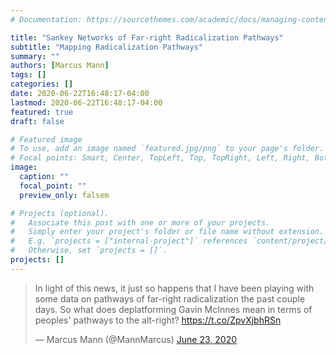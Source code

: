 ```yaml
---
# Documentation: https://sourcethemes.com/academic/docs/managing-content/

title: "Sankey Networks of Far-right Radicalization Pathways"
subtitle: "Mapping Radicalization Pathways"
summary: ""
authors: [Marcus Mann]
tags: []
categories: []
date: 2020-06-22T16:48:17-04:00
lastmod: 2020-06-22T16:48:17-04:00
featured: true
draft: false

# Featured image
# To use, add an image named `featured.jpg/png` to your page's folder.
# Focal points: Smart, Center, TopLeft, Top, TopRight, Left, Right, BottomLeft, Bottom, BottomRight.
image: 
  caption: ""
  focal_point: ""
  preview_only: falsem

# Projects (optional).
#   Associate this post with one or more of your projects.
#   Simply enter your project's folder or file name without extension.
#   E.g. `projects = ["internal-project"]` references `content/project/deep-learning/index.md`.
#   Otherwise, set `projects = []`.
projects: []
---
```


<blockquote class="twitter-tweet"><p lang="en" dir="ltr">In light of this news, it just so happens that I have been playing with some data on pathways of far-right radicalization the past couple days. So what does deplatforming Gavin McInnes mean in terms of peoples&#39; pathways to the alt-right? <a href="https://t.co/ZpvXjbhRSn">https://t.co/ZpvXjbhRSn</a></p>&mdash; Marcus Mann (@MannMarcus) <a href="https://twitter.com/MannMarcus/status/1275498334992678912?ref_src=twsrc%5Etfw">June 23, 2020</a></blockquote> <script async src="https://platform.twitter.com/widgets.js" charset="utf-8"></script>

